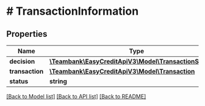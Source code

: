 # # TransactionInformation

## Properties

Name | Type | Description | Notes
------------ | ------------- | ------------- | -------------
**decision** | [**\Teambank\EasyCreditApiV3\Model\TransactionSummary**](TransactionSummary.md) |  | [optional]
**transaction** | [**\Teambank\EasyCreditApiV3\Model\Transaction**](Transaction.md) |  | [optional]
**status** | **string** |  | [optional]

[[Back to Model list]](../../README.md#models) [[Back to API list]](../../README.md#endpoints) [[Back to README]](../../README.md)
